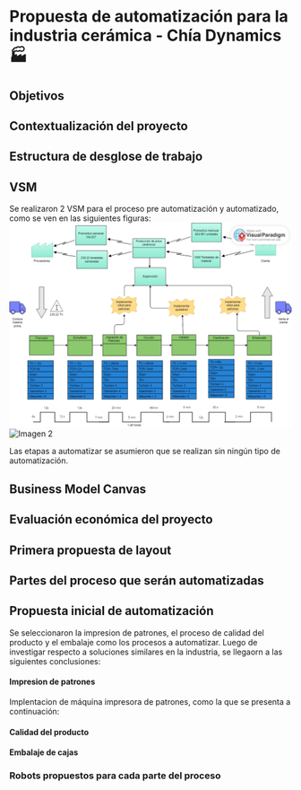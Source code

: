# Propuesta de automatización para la industria cerámica - Chía Dynamics :factory:

## Objetivos

## Contextualización del proyecto

## Estructura de desglose de trabajo

## VSM
  Se realizaron  2 VSM para el proceso pre automatización y automatizado, como se ven en las siguientes figuras:
  ![Imagen 1](https://github.com/dfcantors/Proyecto_APM/blob/main/Imagenes/VSMs%20proyecto.png)
  ![Imagen 2](https://github.com/dfcantors/Proyecto_APM/blob/main/Imagenes/VSM%20con%20automatización.png)  

  Las etapas a automatizar se asumieron que se realizan sin ningún tipo de automatización.
  
## Business Model Canvas

## Evaluación económica del proyecto

## Primera propuesta de layout

## Partes del proceso que serán automatizadas

## Propuesta inicial de automatización
Se seleccionaron la impresion de patrones, el proceso de calidad del producto y el embalaje como los procesos a automatizar. Luego de investigar respecto a soluciones similares en la industria, se llegaorn a las siguientes conclusiones:
#### Impresion de patrones
 Implentacion de máquina impresora de patrones, como la que se presenta a continuación:

#### Calidad del producto

#### Embalaje de cajas
 

### Robots propuestos para cada parte del proceso
